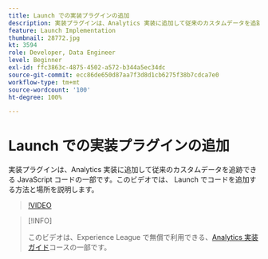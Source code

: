 ```yaml
---
title: Launch での実装プラグインの追加
description: 実装プラグインは、Analytics 実装に追加して従来のカスタムデータを追跡できる JavaScript コードの一部です。このビデオでは、 Launch でコードを追加する方法と場所を説明します。
feature: Launch Implementation
thumbnail: 28772.jpg
kt: 3594
role: Developer, Data Engineer
level: Beginner
exl-id: ffc3863c-4875-4502-a572-b344a5ec34dc
source-git-commit: ecc86de650d87aa7f3d8d1cb6275f38b7cdca7e0
workflow-type: tm+mt
source-wordcount: '100'
ht-degree: 100%

---
```


# Launch での実装プラグインの追加

実装プラグインは、Analytics 実装に追加して従来のカスタムデータを追跡できる JavaScript コードの一部です。このビデオでは、 Launch でコードを追加する方法と場所を説明します。

>[!VIDEO](https://video.tv.adobe.com/v/28772/?quality=12&learn=on)

>[!INFO]
>
> このビデオは、Experience League で無償で利用できる、[Analytics 実装ガイド](https://experienceleague.adobe.com/?recommended=Analytics-D-1-2019.1)コースの一部です。
